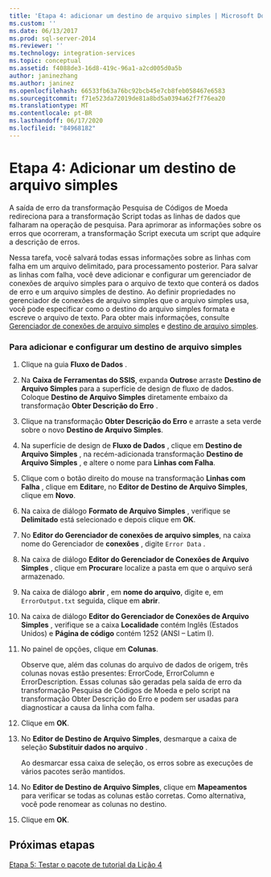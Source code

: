 ```yaml
---
title: 'Etapa 4: adicionar um destino de arquivo simples | Microsoft Docs'
ms.custom: ''
ms.date: 06/13/2017
ms.prod: sql-server-2014
ms.reviewer: ''
ms.technology: integration-services
ms.topic: conceptual
ms.assetid: f4088de3-16d8-419c-96a1-a2cd005d0a5b
author: janinezhang
ms.author: janinez
ms.openlocfilehash: 66533fb63a76bc92bcb45e7cb8feb058467e6583
ms.sourcegitcommit: f71e523da72019de81a8bd5a0394a62f7f76ea20
ms.translationtype: MT
ms.contentlocale: pt-BR
ms.lasthandoff: 06/17/2020
ms.locfileid: "84968182"
---
```

# <a name="step-4-adding-a-flat-file-destination"></a>Etapa 4: Adicionar um destino de arquivo simples
  A saída de erro da transformação Pesquisa de Códigos de Moeda redireciona para a transformação Script todas as linhas de dados que falharam na operação de pesquisa. Para aprimorar as informações sobre os erros que ocorreram, a transformação Script executa um script que adquire a descrição de erros.  
  
 Nessa tarefa, você salvará todas essas informações sobre as linhas com falha em um arquivo delimitado, para processamento posterior. Para salvar as linhas com falha, você deve adicionar e configurar um gerenciador de conexões de arquivo simples para o arquivo de texto que conterá os dados de erro e um arquivo simples de destino. Ao definir propriedades no gerenciador de conexões de arquivo simples que o arquivo simples usa, você pode especificar como o destino do arquivo simples formata e escreve o arquivo de texto. Para obter mais informações, consulte [Gerenciador de conexões de arquivo simples](connection-manager/file-connection-manager.md) e [destino de arquivo simples](data-flow/flat-file-destination.md).  
  
### <a name="to-add-and-configure-a-flat-file-destination"></a>Para adicionar e configurar um destino de arquivo simples  
  
1.  Clique na guia **Fluxo de Dados** .  
  
2.  Na **Caixa de Ferramentas do SSIS**, expanda **Outros**e arraste **Destino de Arquivo Simples** para a superfície de design de fluxo de dados. Coloque **Destino de Arquivo Simples** diretamente embaixo da transformação **Obter Descrição do Erro** .  
  
3.  Clique na transformação **Obter Descrição do Erro** e arraste a seta verde sobre o novo **Destino de Arquivo Simples**.  
  
4.  Na superfície de design de **Fluxo de Dados** , clique em **Destino de Arquivo Simples** , na recém-adicionada transformação **Destino de Arquivo Simples** , e altere o nome para **Linhas com Falha**.  
  
5.  Clique com o botão direito do mouse na transformação **Linhas com Falha** , clique em **Editar**e, no **Editor de Destino de Arquivo Simples**, clique em **Novo**.  
  
6.  Na caixa de diálogo **Formato de Arquivo Simples** , verifique se **Delimitado** está selecionado e depois clique em **OK**.  
  
7.  No **Editor do Gerenciador de conexões de arquivo simples**, na caixa nome do Gerenciador de **conexões** , digite `Error Data` .  
  
8.  Na caixa de diálogo **Editor do Gerenciador de Conexões de Arquivo Simples** , clique em **Procurar**e localize a pasta em que o arquivo será armazenado.  
  
9. Na caixa de diálogo **abrir** , em **nome do arquivo**, digite e, em `ErrorOutput.txt` seguida, clique em **abrir**.  
  
10. Na caixa de diálogo **Editor do Gerenciador de Conexões de Arquivo Simples** , verifique se a caixa **Localidade** contém Inglês (Estados Unidos) e **Página de código** contém 1252 (ANSI – Latim I).  
  
11. No painel de opções, clique em **Colunas**.  
  
     Observe que, além das colunas do arquivo de dados de origem, três colunas novas estão presentes: ErrorCode, ErrorColumn e ErrorDescription. Essas colunas são geradas pela saída de erro da transformação Pesquisa de Códigos de Moeda e pelo script na transformação Obter Descrição do Erro e podem ser usadas para diagnosticar a causa da linha com falha.  
  
12. Clique em **OK**.  
  
13. No **Editor de Destino de Arquivo Simples**, desmarque a caixa de seleção **Substituir dados no arquivo** .  
  
     Ao desmarcar essa caixa de seleção, os erros sobre as execuções de vários pacotes serão mantidos.  
  
14. No **Editor de Destino de Arquivo Simples**, clique em **Mapeamentos** para verificar se todas as colunas estão corretas. Como alternativa, você pode renomear as colunas no destino.  
  
15. Clique em **OK**.  
  
## <a name="next-steps"></a>Próximas etapas  
 [Etapa 5: Testar o pacote de tutorial da Lição 4](../integration-services/lesson-4-5-testing-the-lesson-4-tutorial-package.md)  
  
  
